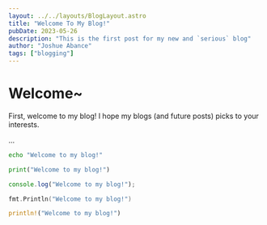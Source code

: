 ```yaml
---
layout: ../../layouts/BlogLayout.astro
title: "Welcome To My Blog!"
pubDate: 2023-05-26
description: "This is the first post for my new and `serious` blog"
author: "Joshue Abance"
tags: ["blogging"]
---
```


# Welcome~

First, welcome to my blog! I hope my blogs (and future posts) picks to your interests.

...

```sh
echo "Welcome to my blog!"
```

```py
print("Welcome to my blog!")
```

```js
console.log("Welcome to my blog!");
```

```go
fmt.Println("Welcome to my blog!")
```

```rust
println!("Welcome to my blog!")
```
